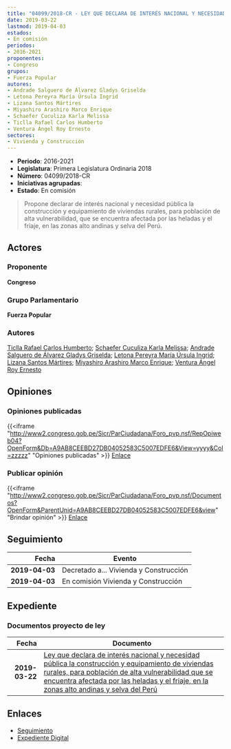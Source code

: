 ```yaml
---
title: "04099/2018-CR - LEY QUE DECLARA DE INTERÉS NACIONAL Y NECESIDAD PÚBLICA LA CONSTRUCCIÓN Y EQUIPAMIENTO DE VIVIENDAS RURALES, PARA POBLACIÓN DE ALTA VULNERABILIDAD QUE SE ENCUENTRA AFECTADA POR LAS HELADAS Y EL FRIAJE, EN LA ZONAS ALTO ANDINAS Y SELVA DEL PERÚ"
date: 2019-03-22
lastmod: 2019-04-03
estados:
- En comisión
periodos:
- 2016-2021
proponentes:
- Congreso
grupos:
- Fuerza Popular
autores:
- Andrade Salguero de Álvarez Gladys Griselda
- Letona Pereyra María Úrsula Ingrid
- Lizana Santos Mártires
- Miyashiro Arashiro Marco Enrique
- Schaefer Cuculiza Karla Melissa
- Ticlla Rafael Carlos Humberto
- Ventura Ángel Roy Ernesto
sectores:
- Vivienda y Construcción
---
```

- **Periodo**: 2016-2021
- **Legislatura**: Primera Legislatura Ordinaria 2018
- **Número**: 04099/2018-CR
- **Iniciativas agrupadas**: 
- **Estado**: En comisión

> Propone declarar de interés nacional y necesidad pública la construcción y equipamiento de viviendas rurales, para población de alta vulnerabilidad, que se encuentra afectada por las heladas y el friaje, en las zonas alto andinas y selva del Perú.


## Actores

### Proponente

**Congreso**

### Grupo Parlamentario

**Fuerza Popular**

### Autores

[Ticlla Rafael Carlos Humberto](mailto:mailto:cticlla@congreso.gob.pe); [Schaefer Cuculiza Karla Melissa](mailto:mailto:kschaefer@congreso.gob.pe); [Andrade Salguero de Álvarez Gladys Griselda](mailto:mailto:gandrade@congreso.gob.pe); [Letona Pereyra María Úrsula Ingrid](mailto:mailto:mletona@congreso.gob.pe); [Lizana Santos Mártires](mailto:mailto:mlizana@congreso.gob.pe); [Miyashiro Arashiro Marco Enrique](mailto:mailto:mmiyashiro@congreso.gob.pe); [Ventura Ángel Roy Ernesto](mailto:mailto:rventura@congreso.gob.pe)

## Opiniones

### Opiniones publicadas

{{<iframe "http://www2.congreso.gob.pe/Sicr/ParCiudadana/Foro_pvp.nsf/RepOpiweb04?OpenForm&Db=A9AB8CEEBD27DB04052583C5007EDFE6&View=yyyy&Col=zzzzz" "Opiniones publicadas" >}}
[Enlace](http://www2.congreso.gob.pe/Sicr/ParCiudadana/Foro_pvp.nsf/RepOpiweb04?OpenForm&Db=A9AB8CEEBD27DB04052583C5007EDFE6&View=yyyy&Col=zzzzz)

### Publicar opinión

{{<iframe "http://www2.congreso.gob.pe/Sicr/ParCiudadana/Foro_pvp.nsf/Documentos?OpenForm&ParentUnid=A9AB8CEEBD27DB04052583C5007EDFE6&view" "Brindar opinión" >}}
[Enlace](http://www2.congreso.gob.pe/Sicr/ParCiudadana/Foro_pvp.nsf/Documentos?OpenForm&ParentUnid=A9AB8CEEBD27DB04052583C5007EDFE6&view)


## Seguimiento

| Fecha | Evento |
|------:|--------|
| **2019-04-03** | Decretado a... Vivienda y Construcción |
| **2019-04-03** | En comisión Vivienda y Construcción |

## Expediente

### Documentos proyecto de ley

| Fecha | Documento |
|------:|-----------|
| **2019-03-22** | [Ley que declara de interés nacional y necesidad pública la construcción y equipamiento de viviendas rurales, para población de alta vulnerabilidad que se encuentra afectada por las heladas y el friaje, en la zonas alto andinas y selva del Perú](http://www.leyes.congreso.gob.pe/Documentos/2016_2021/Proyectos_de_Ley_y_de_Resoluciones_Legislativas/PL0409920190322.pdf) |

## Enlaces

- [Seguimiento](http://www2.congreso.gob.pe/Sicr/TraDocEstProc/CLProLey2016.nsf/f7fff46988ca05b1052578e100829cc7/08862318fc9aa996052583c5007d972e?OpenDocument)
- [Expediente Digital](http://www2.congreso.gob.pe/Sicr/TraDocEstProc/Expvirt_2011.nsf/visbusqptramdoc1621/04099?opendocument)


